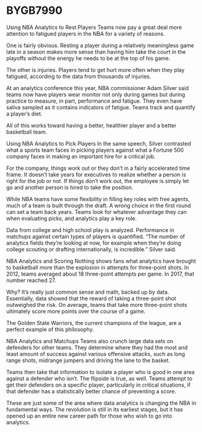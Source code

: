 # BYGB7990
Using NBA Analytics to Rest Players
Teams now pay a great deal more attention to fatigued players in the NBA for a variety of reasons.

One is fairly obvious. Resting a player during a relatively meaningless game late in a season makes more sense than having him take the court in the playoffs without the energy he needs to be at the top of his game.

The other is injuries. Players tend to get hurt more often when they play fatigued, according to the data from thousands of injuries.

At an analytics conference this year, NBA commissioner Adam Silver said teams now have players wear monitor not only during games but during practice to measure, in part, performance and fatigue. They even have saliva sampled as it contains indicators of fatigue. Teams track and quantify a player’s diet.

All of this works toward having a better, healthier player and a better basketball team.

Using NBA Analytics to Pick Players
In the same speech, Silver contrasted what a sports team faces in picking players against what a Fortune 500 company faces in making an important hire for a critical job.

For the company, things work out or they don’t in a fairly accelerated time frame. It doesn’t take years for executives to realize whether a person is right for the job or not.  If things don’t work out, the employee is simply let go and another person is hired to take the position.

While NBA teams have some flexibility in filling key roles with free agents, much of a team is built through the draft. A wrong choice in the first round can set a team back years. Teams look for whatever advantage they can when evaluating picks, and analytics play a key role.

Data from college and high school play is analyzed. Performance in matchups against certain types of players is quantified. “The number of analytics fields they’re looking at now, for example when they’re doing college scouting or drafting internationally, is incredible.” Silver said.

NBA Analytics and Scoring
Nothing shows fans what analytics have brought to basketball more than the explosion in attempts for three-point shots. In 2012, teams averaged about 18 three-point attempts per game. In 2017, that number reached 27.

Why? It’s really just common sense and math, backed up by data. Essentially, data showed that the reward of taking a three-point shot outweighed the risk. On average, teams that take more three-point shots ultimately score more points over the course of a game.

The Golden State Warriors, the current champions of the league, are a perfect example of this philosophy.

NBA Analytics and Matchups
Teams also crunch large data sets on defenders for other teams. They determine where they had the most and least amount of success against various offensive attacks, such as long range shots, midrange jumpers and driving the lane to the basket.

Teams then take that information to isolate a player who is good in one area against a defender who isn’t. The flipside is true, as well. Teams attempt to get their defenders on a specific player, particularly in critical situations, if that defender has a statistically better chance of preventing a score.

These are just some of the area where data analytics is changing the NBA in fundamental ways. The revolution is still in its earliest stages, but it has opened up an entire new career path for those who wish to go into analytics.
